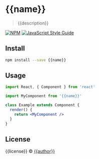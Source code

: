 # {{name}}

> {{description}}

[![NPM](https://img.shields.io/npm/v/{{name}}.svg)](https://www.npmjs.com/package/{{name}}) [![JavaScript Style Guide](https://img.shields.io/badge/code_style-standard-brightgreen.svg)](https://standardjs.com)

## Install

```bash
npm install --save {{name}}
```

## Usage

```jsx
import React, { Component } from 'react'

import MyComponent from '{{name}}'

class Example extends Component {
  render() {
    return <MyComponent />
  }
}
```

## License

{{license}} © [{{author}}](https://github.com/{{author}})
